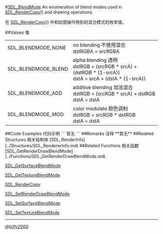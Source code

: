 #[SDL_BlendMode](https://wiki.libsdl.org/SDL_BlendMode)
An enumeration of blend modes used in [SDL_RenderCopy](../Functions/SDL_RenderCopy.md)() and drawing operations.

在 [SDL_RenderCopy](../Functions/SDL_RenderCopy.md)() 中和绘图操作用到的混合模式的枚举值。

##Values 值
<table>
<tr><td>SDL_BLENDMODE_NONE</td><td>no blending 不使用混合<br/>dstRGBA = srcRGBA</td></tr>
<tr><td>SDL_BLENDMODE_BLEND</td><td>alpha blending 透明<br/>dstRGB = (srcRGB * srcA) + (dstRGB * (1-srcA))<br/>dstA = srcA + (dstA * (1-srcA))</td></tr>
<tr><td>SDL_BLENDMODE_ADD</td><td>additive blending 加法混合<br/>dstRGB = (srcRGB * srcA) + dstRGB<br/>dstA = dstA</td></tr>
<tr><td>SDL_BLENDMODE_MOD</td><td>color modulate 颜色调制<br/>dstRGB = srcRGB * dstRGB<br/>dstA = dstA</td></tr>
</table>
##Code Examples 代码示例
```
暂无
```
##Remarks 注释
**暂无**
##Related Structures 相关结构体
[SDL_RenderInfo](../Structures/SDL_RendererInfo.md)
##Related Functions 相关函数
[SDL_GetRenderDrawBlendMode](../Functions/SDL_GetRenderDrawBlendMode.md)

[SDL_GetSurfaceBlendMode](../Functions/SDL_GetSurfaceBlendMode.md)

[SDL_GetTextureBlendMode](../Functions/SDL_GetTextureBlendMode.md)

[SDL_RenderCopy](../Functions/SDL_RenderCopy.md)

[SDL_SetRenderDrawBlendMode](../Functions/SDL_SetRenderDrawBlendMode.md)

[SDL_SetSurfaceBlendMode](../Functions/SDL_SetSurfaceBlendMode.md)

[SDL_SetTextureBlendMode](../Functions/SDL_SetTextureBlendMode.md)

---
*@[lxfly2000](https://github.com/lxfly2000)*
